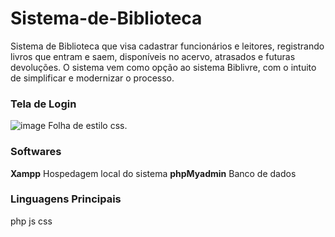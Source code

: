 # Sistema-de-Biblioteca
Sistema de Biblioteca que visa cadastrar funcionários e leitores, registrando livros que entram e saem, disponíveis no acervo,  atrasados e futuras devoluções. O sistema vem como opção ao sistema Biblivre, com o intuito de simplificar e modernizar o processo.  

### Tela de Login
![image](https://github.com/CarlaCristinaSA/Sistema-de-Biblioteca/assets/165966515/6e975678-6c94-4ec7-82e5-d73be8d19849)
Folha de estilo css.

### Softwares
**Xampp** Hospedagem local do sistema
**phpMyadmin** Banco de dados

### Linguagens Principais 
php
js
css

